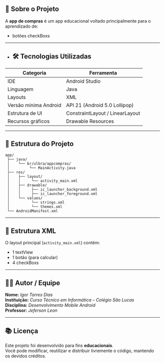 ## 🧠 Sobre o Projeto

A **app de compras** é um app educacional voltado principalmente para o aprendizado de:

- botões checkBoxs

---

- ## 🛠️ Tecnologias Utilizadas


| Categoria | Ferramenta |
|------------|-------------|
| IDE | Android Studio |
| Linguagem | Java |
| Layouts | XML |
| Versão mínima Android | API 21 (Android 5.0 Lollipop) |
| Estrutura de UI | ConstraintLayout / LinearLayout |
| Recursos gráficos | Drawable Resources |

---

## 📱 Estrutura do Projeto

```
app/
 ├── java/
 │    └── br/ulbra/appcompras/
 │         └── MainActivity.java
 ├── res/
 │    ├── layout/
 │    │     └── activity_main.xml
 │    ├── drawable/
 │    │     ├── ic_launcher_background.xml
 │    │     ├── ic_launcher_foreground.xml 
 │    └── values/
 │          └── strings.xml
 │          └── themes.xml
 └── AndroidManifest.xml
```

---

## 🧰 Estrutura XML 

O layout principal (`activity_main.xml`) contém:
- 1 textView 
- 1 botão (para calcular)
- 4 checkBoxs 

---

## 👩‍💻 Autor / Equipe

**Nome:** *Igor Torres Dias*  
**Instituição:** *Curso Técnico em Informática – Colégio São Lucas*  
**Disciplina:** *Desenvolvimento Mobile Android*  
**Professor:** *Jeferson Leon*  

---

## 📚 Licença

Este projeto foi desenvolvido para fins **educacionais**.  
Você pode modificar, reutilizar e distribuir livremente o código, mantendo os devidos créditos.
